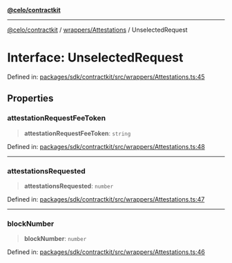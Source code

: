 [**@celo/contractkit**](../../../README.md)

***

[@celo/contractkit](../../../modules.md) / [wrappers/Attestations](../README.md) / UnselectedRequest

# Interface: UnselectedRequest

Defined in: [packages/sdk/contractkit/src/wrappers/Attestations.ts:45](https://github.com/celo-org/developer-tooling/blob/master/packages/sdk/contractkit/src/wrappers/Attestations.ts#L45)

## Properties

### attestationRequestFeeToken

> **attestationRequestFeeToken**: `string`

Defined in: [packages/sdk/contractkit/src/wrappers/Attestations.ts:48](https://github.com/celo-org/developer-tooling/blob/master/packages/sdk/contractkit/src/wrappers/Attestations.ts#L48)

***

### attestationsRequested

> **attestationsRequested**: `number`

Defined in: [packages/sdk/contractkit/src/wrappers/Attestations.ts:47](https://github.com/celo-org/developer-tooling/blob/master/packages/sdk/contractkit/src/wrappers/Attestations.ts#L47)

***

### blockNumber

> **blockNumber**: `number`

Defined in: [packages/sdk/contractkit/src/wrappers/Attestations.ts:46](https://github.com/celo-org/developer-tooling/blob/master/packages/sdk/contractkit/src/wrappers/Attestations.ts#L46)
